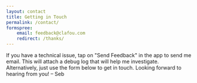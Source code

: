 ```yaml
---
layout: contact
title: Getting in Touch
permalink: /contact/
formspree:
    email: feedback@clafou.com
    redirect: /thanks/
---
```


If you have a technical issue, tap on "Send Feedback" in the app to send me email. This will attach a debug log that will help me investigate. Alternatively, just use the form below to get in touch. Looking forward to hearing from you! – Seb
